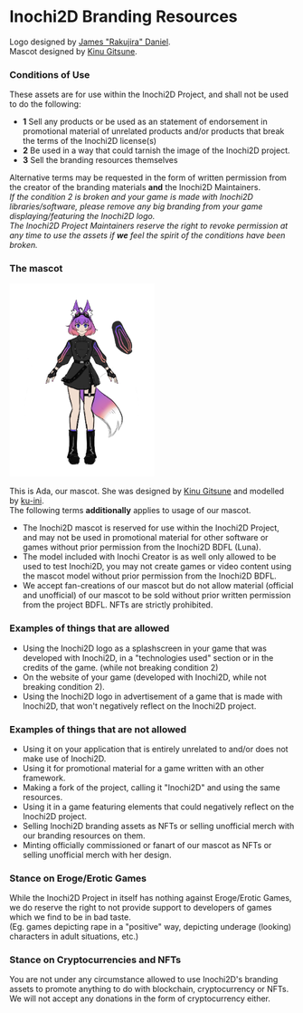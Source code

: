 # Inochi2D Branding Resources
Logo designed by [James "Rakujira" Daniel](https://twitter.com/rakujira).  
Mascot designed by [Kinu Gitsune](https://twitter.com/kinugitsune).

### Conditions of Use
These assets are for use within the Inochi2D Project, and shall not be used to do the following:
 * **1** Sell any products or be used as an statement of endorsement in promotional material of unrelated products and/or products that break the terms of the Inochi2D license(s)
 * **2** Be used in a way that could tarnish the image of the Inochi2D project.
 * **3** Sell the branding resources themselves

Alternative terms may be requested in the form of written permission from the creator of the branding materials **and** the Inochi2D Maintainers.  
*If the condition 2 is broken and your game is made with Inochi2D libraries/software, please remove any big branding from your game displaying/featuring the Inochi2D logo.*  
*The Inochi2D Project Maintainers reserve the right to revoke permission at any time to use the assets if **we** feel the spirit of the conditions have been broken.*

### The mascot
<img src="https://raw.githubusercontent.com/Inochi2D/branding/main/inochi2dfox2.jpg" width="256">

This is Ada, our mascot. She was designed by [Kinu Gitsune](https://twitter.com/kinugitsune) and modelled by [ku-ini](https://twitter.com/duckmastah).  
The following terms **additionally** applies to usage of our mascot.  

 * The Inochi2D mascot is reserved for use within the Inochi2D Project, and may not be used in promotional material for other software or games without prior permission from the Inochi2D BDFL (Luna).  
 * The model included with Inochi Creator is as well only allowed to be used to test Inochi2D, you may not create games or video content using the mascot model without prior permission from the Inochi2D BDFL.
 * We accept fan-creations of our mascot but do not allow material (official and unofficial) of our mascot to be sold without prior written permission from the project BDFL. NFTs are strictly prohibited.

### Examples of things that are allowed
 * Using the Inochi2D logo as a splashscreen in your game that was developed with Inochi2D, in a "technologies used" section or in the credits of the game. (while not breaking condition 2)
 * On the website of your game (developed with Inochi2D, while not breaking condition 2).
 * Using the Inochi2D logo in advertisement of a game that is made with Inochi2D, that won't negatively reflect on the Inochi2D project.

### Examples of things that are not allowed
 * Using it on your application that is entirely unrelated to and/or does not make use of Inochi2D.
 * Using it for promotional material for a game written with an other framework.
 * Making a fork of the project, calling it "Inochi2D" and using the same resources.
 * Using it in a game featuring elements that could negatively reflect on the Inochi2D project.
 * Selling Inochi2D branding assets as NFTs or selling unofficial merch with our branding resources on them.
 * Minting officially commissioned or fanart of our mascot as NFTs or selling unofficial merch with her design.

### Stance on Eroge/Erotic Games
While the Inochi2D Project in itself has nothing against Eroge/Erotic Games, we do reserve the right to not provide support to developers of games which we find to be in bad taste.  
(Eg. games depicting rape in a "positive" way, depicting underage (looking) characters in adult situations, etc.)

### Stance on Cryptocurrencies and NFTs
You are not under any circumstance allowed to use Inochi2D's branding assets to promote anything to do with blockchain, cryptocurrency or NFTs.  
We will not accept any donations in the form of cryptocurrency either.
